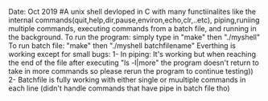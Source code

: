 Date: Oct 2019 
#A unix shell devloped in C with many functiinalites like the internal commands(quit,help,dir,pause,environ,echo,clr,..etc), piping,runiing multiple commands, executing commands from a batch file, and running in the background.
To run the program: simply type in "make" then "./myshell"
To run batch file: "make" then "./myshell batchfilename"
Everthing is working except for small bugs:
1- In piping: It's working but when reaching the end of the file after executing "ls -l|more" the program doesn't return to take in more commands so please rerun the program to continue testing))
2- Batchfile is fully working with either single or muultiple commands in each line (didn't handle commands that have pipe in batch file tho)
